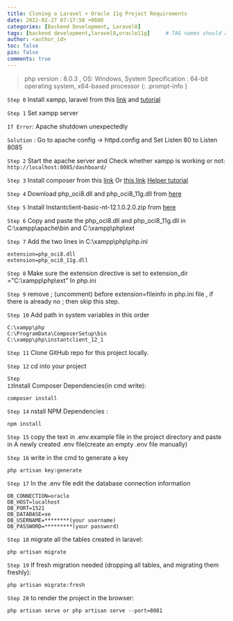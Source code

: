 ```yaml
---
title: Cloning a Laravel + Oracle 11g Project Requirements
date: 2022-02-27 07:17:50 +0600
categories: [Backend Development, Laravel8]
tags: [backend development,laravel8,oracle11g]     # TAG names should always be lowercase
author: <author_id> 
toc: false
pin: false
comments: true
---
```


> php version : 8.0.3 , OS: Windows, System Specification : 64-bit operating system, x64-based processor
{: .prompt-info }

<code class="language-plaintext highlighter-rouge">Step 0</code> Install xampp, laravel from this [link](https://www.apachefriends.org/download.html) and 
[tutorial](https://www.youtube.com/watch?v=fiXdUXy2xjE)

<code class="language-plaintext highlighter-rouge">Step 1</code> Set xampp server

```If Error```: Apache shutdown unexpectedly

```Solution``` : Go to apache config -> httpd.config and Set Listen 80 to Listen 8085

<code class="language-plaintext highlighter-rouge">Step 2</code> Start the apache server and Check whether xampp is working or not: ```http://localhost:8085/dashboard/```

<code class="language-plaintext highlighter-rouge">Step 3</code> Install composer from this [link](https://getcomposer.org/) Or [this link](https://getcomposer.org/download/)
[Helper tutorial](https://www.youtube.com/watch?v=RyYKXyvM3D4)

<code class="language-plaintext highlighter-rouge">Step 4</code> Download php_oci8.dll and php_oci8_11g.dll from 
[here](https://drive.google.com/drive/folders/1geoo4LaZdPwvs0JExdHYEaUJT65QRO6k?usp=sharing)

<code class="language-plaintext highlighter-rouge">Step 5</code> Install Instantclient-basic-nt-12.1.0.2.0.zip from [here](https://www.oracle.com/database/technologies/instant-client/microsoft-windows-32-downloads.html)

<code class="language-plaintext highlighter-rouge">Step 6</code> Copy and paste the php_oci8.dll and php_oci8_11g.dll in C:\xampp\apache\bin and C:\xampp\php\ext

<code class="language-plaintext highlighter-rouge">Step 7</code> Add the two lines in C:\xampp\php\php.ini

```dll
extension=php_oci8.dll  
extension=php_oci8_11g.dll
```

<code class="language-plaintext highlighter-rouge">Step 8</code> Make sure the extension directive is set to
extension_dir ="C:\xampp\php\ext” In php.ini

<code class="language-plaintext highlighter-rouge">Step 9</code> remove ; (uncomment) before extension=fileinfo in php.ini file , if there is already no ; then skip this step.

<code class="language-plaintext highlighter-rouge">Step 10</code> Add path in system variables in this order

```directory
C:\xampp\php
C:\ProgramData\ComposerSetup\bin
C:\xampp\php\instantclient_12_1
```

<code class="language-plaintext highlighter-rouge">Step 11</code> Clone GitHub repo for this project locally.

<code class="language-plaintext highlighter-rouge">Step 12</code> cd into your project

<code class="language-plaintext highlighter-rouge">Step 13</code>Install Composer Dependencies(in cmd write):

```console
composer install
```

<code class="language-plaintext highlighter-rouge">Step 14</code> nstall NPM Dependencies :

```console
npm install
```

<code class="language-plaintext highlighter-rouge">Step 15</code> copy the text in .env.example file in the project directory and paste in A newly created .env file(create an empty .env file manually)

<code class="language-plaintext highlighter-rouge">Step 16</code> write in the cmd to generate a key

```console
php artisan key:generate
```

<code class="language-plaintext highlighter-rouge">Step 17</code> In the .env file edit the database connection information

```console
DB_CONNECTION=oracle
DB_HOST=localhost
DB_PORT=1521
DB_DATABASE=xe
DB_USERNAME=********(your username)
DB_PASSWORD=*********(your password)
```

<code class="language-plaintext highlighter-rouge">Step 18</code> migrate all the tables created in laravel:

```console
php artisan migrate
```

<code class="language-plaintext highlighter-rouge">Step 19</code> If fresh migration needed (dropping all tables, and migrating them freshly):

```console
php artisan migrate:fresh
```

<code class="language-plaintext highlighter-rouge">Step 20</code> to render the project in the browser:

```console
php artisan serve or php artisan serve --port=8081
```
